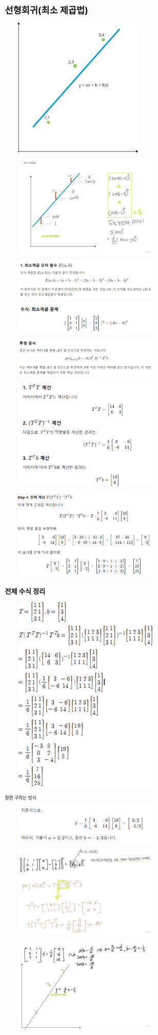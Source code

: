 # 선형회귀(최소 제곱법)

<figure><img src="../../../../../../.gitbook/assets/image (1) (1) (1) (1) (1) (1) (1) (1) (1) (1).png" alt="" width="375"><figcaption></figcaption></figure>

<figure><img src="../../../../../../.gitbook/assets/image (2) (1) (1) (1) (1) (1) (1).png" alt=""><figcaption></figcaption></figure>

<figure><img src="../../../../../../.gitbook/assets/image (8) (1).png" alt=""><figcaption></figcaption></figure>

<figure><img src="../../../../../../.gitbook/assets/image (4) (1) (1) (1).png" alt=""><figcaption></figcaption></figure>

<figure><img src="../../../../../../.gitbook/assets/image (5) (1) (1).png" alt=""><figcaption></figcaption></figure>

<figure><img src="../../../../../../.gitbook/assets/image (18).png" alt=""><figcaption></figcaption></figure>

<figure><img src="../../../../../../.gitbook/assets/image (15).png" alt=""><figcaption></figcaption></figure>

## 전체 수식 정리

<figure><img src="../../../../../../.gitbook/assets/image (14).png" alt=""><figcaption></figcaption></figure>

절편 구하는 방식

<figure><img src="../../../../../../.gitbook/assets/image (19).png" alt=""><figcaption></figcaption></figure>

<figure><img src="../../../../../../.gitbook/assets/image (3) (1) (1) (1) (1) (1).png" alt=""><figcaption></figcaption></figure>

<figure><img src="../../../../../../.gitbook/assets/image (16).png" alt=""><figcaption></figcaption></figure>
